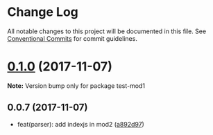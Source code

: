 # Change Log

All notable changes to this project will be documented in this file.
See [Conventional Commits](https://conventionalcommits.org) for commit guidelines.

<a name="0.1.0"></a>
# [0.1.0](https://github.com/LittleBreak/lernaTest/compare/v0.0.6...v0.1.0) (2017-11-07)




**Note:** Version bump only for package test-mod1

<a name="0.0.7"></a>
## 0.0.7 (2017-11-07)

* feat(parser): add indexjs in mod2 ([a892d97](https://github.com/LittleBreak/lernaTest/commit/a892d97))
